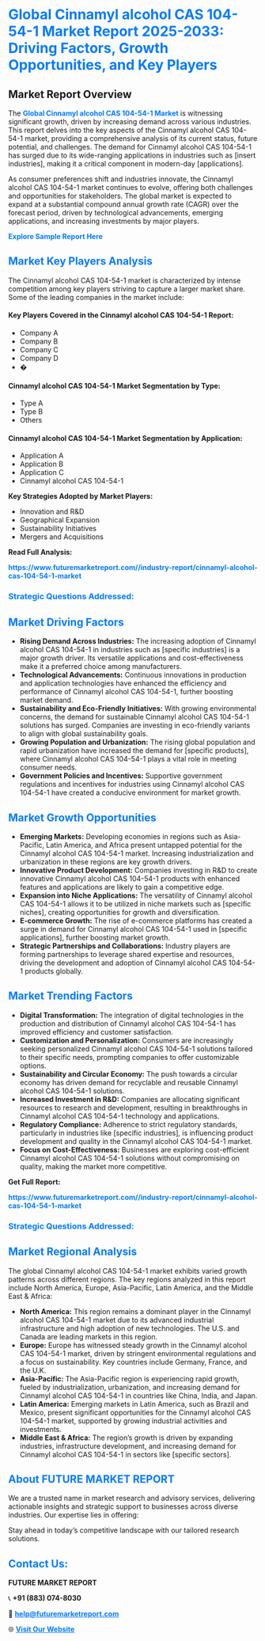 <h1 style="color: #007BFF;">Global Cinnamyl alcohol CAS 104-54-1 Market Report 2025-2033: Driving Factors, Growth Opportunities, and Key Players</h1>

<section id="overview">
<h2>Market Report Overview</h2>
<p>The <a href="https://www.futuremarketreport.com//industry-report/cinnamyl-alcohol-cas-104-54-1-market" style="color: #007BFF; text-decoration: none;"><strong>Global Cinnamyl alcohol CAS 104-54-1 Market</strong></a> is witnessing significant growth, driven by increasing demand across various industries. This report delves into the key aspects of the Cinnamyl alcohol CAS 104-54-1 market, providing a comprehensive analysis of its current status, future potential, and challenges. The demand for Cinnamyl alcohol CAS 104-54-1 has surged due to its wide-ranging applications in industries such as [insert industries], making it a critical component in modern-day [applications].</p>
<p>As consumer preferences shift and industries innovate, the Cinnamyl alcohol CAS 104-54-1 market continues to evolve, offering both challenges and opportunities for stakeholders. The global market is expected to expand at a substantial compound annual growth rate (CAGR) over the forecast period, driven by technological advancements, emerging applications, and increasing investments by major players.</p>
</section>

<section id="overview">
<p><a href="https://www.futuremarketreport.com//request-sample/reportId=85279" style="color: #007BFF; text-decoration: none;"><strong>Explore Sample Report Here</strong></a></p>
</section>

<section id="key-players">
<h2 style="color: #007BFF;">Market Key Players Analysis</h2>
<p>The Cinnamyl alcohol CAS 104-54-1 market is characterized by intense competition among key players striving to capture a larger market share. Some of the leading companies in the market include:</p>
<h4>Key Players Covered in the Cinnamyl alcohol CAS 104-54-1 Report:</h4>
<ul><li>Company A</li><li>Company B</li><li>Company C</li><li>Company D</li><li>�</li></ul>
<h4>Cinnamyl alcohol CAS 104-54-1 Market Segmentation by Type:</h4>
<ul><li>Type A</li><li>Type B</li><li>Others</li></ul>

<h4>Cinnamyl alcohol CAS 104-54-1 Market Segmentation by Application:</h4>
<ul><li>Application A</li><li>Application B</li><li>Application C</li><li>Cinnamyl alcohol CAS 104-54-1</li></ul>
<p><strong>Key Strategies Adopted by Market Players:</strong></p>
<ul>
<li>Innovation and R&D</li>
<li>Geographical Expansion</li>
<li>Sustainability Initiatives</li>
<li>Mergers and Acquisitions</li>
</ul>
</section>

<section>
<p><strong>Read Full Analysis: </strong></p><a href="https://www.futuremarketreport.com//industry-report/cinnamyl-alcohol-cas-104-54-1-market" style="color: #007BFF; text-decoration: none;"><strong>https://www.futuremarketreport.com//industry-report/cinnamyl-alcohol-cas-104-54-1-market</strong></a>
<h3 style="color: #007BFF;">Strategic Questions Addressed:</h3>
</section>

<section id="driving-factors">
<h2 style="color: #007BFF;">Market Driving Factors</h2>
<ul>
<li><strong>Rising Demand Across Industries:</strong> The increasing adoption of Cinnamyl alcohol CAS 104-54-1 in industries such as [specific industries] is a major growth driver. Its versatile applications and cost-effectiveness make it a preferred choice among manufacturers.</li>
<li><strong>Technological Advancements:</strong> Continuous innovations in production and application technologies have enhanced the efficiency and performance of Cinnamyl alcohol CAS 104-54-1, further boosting market demand.</li>
<li><strong>Sustainability and Eco-Friendly Initiatives:</strong> With growing environmental concerns, the demand for sustainable Cinnamyl alcohol CAS 104-54-1 solutions has surged. Companies are investing in eco-friendly variants to align with global sustainability goals.</li>
<li><strong>Growing Population and Urbanization:</strong> The rising global population and rapid urbanization have increased the demand for [specific products], where Cinnamyl alcohol CAS 104-54-1 plays a vital role in meeting consumer needs.</li>
<li><strong>Government Policies and Incentives:</strong> Supportive government regulations and incentives for industries using Cinnamyl alcohol CAS 104-54-1 have created a conducive environment for market growth.</li>
</ul>
</section>

<section id="growth-opportunities">
<h2 style="color: #007BFF;">Market Growth Opportunities</h2>
<ul>
<li><strong>Emerging Markets:</strong> Developing economies in regions such as Asia-Pacific, Latin America, and Africa present untapped potential for the Cinnamyl alcohol CAS 104-54-1 market. Increasing industrialization and urbanization in these regions are key growth drivers.</li>
<li><strong>Innovative Product Development:</strong> Companies investing in R&D to create innovative Cinnamyl alcohol CAS 104-54-1 products with enhanced features and applications are likely to gain a competitive edge.</li>
<li><strong>Expansion into Niche Applications:</strong> The versatility of Cinnamyl alcohol CAS 104-54-1 allows it to be utilized in niche markets such as [specific niches], creating opportunities for growth and diversification.</li>
<li><strong>E-commerce Growth:</strong> The rise of e-commerce platforms has created a surge in demand for Cinnamyl alcohol CAS 104-54-1 used in [specific applications], further boosting market growth.</li>
<li><strong>Strategic Partnerships and Collaborations:</strong> Industry players are forming partnerships to leverage shared expertise and resources, driving the development and adoption of Cinnamyl alcohol CAS 104-54-1 products globally.</li>
</ul>
</section>

<section id="trending-factors">
<h2 style="color: #007BFF;">Market Trending Factors</h2>
<ul>
<li><strong>Digital Transformation:</strong> The integration of digital technologies in the production and distribution of Cinnamyl alcohol CAS 104-54-1 has improved efficiency and customer satisfaction.</li>
<li><strong>Customization and Personalization:</strong> Consumers are increasingly seeking personalized Cinnamyl alcohol CAS 104-54-1 solutions tailored to their specific needs, prompting companies to offer customizable options.</li>
<li><strong>Sustainability and Circular Economy:</strong> The push towards a circular economy has driven demand for recyclable and reusable Cinnamyl alcohol CAS 104-54-1 solutions.</li>
<li><strong>Increased Investment in R&D:</strong> Companies are allocating significant resources to research and development, resulting in breakthroughs in Cinnamyl alcohol CAS 104-54-1 technology and applications.</li>
<li><strong>Regulatory Compliance:</strong> Adherence to strict regulatory standards, particularly in industries like [specific industries], is influencing product development and quality in the Cinnamyl alcohol CAS 104-54-1 market.</li>
<li><strong>Focus on Cost-Effectiveness:</strong> Businesses are exploring cost-efficient Cinnamyl alcohol CAS 104-54-1 solutions without compromising on quality, making the market more competitive.</li>
</ul>
</section>

<section>
<p><strong>Get Full Report: </strong></p><a href="https://www.futuremarketreport.com//industry-report/cinnamyl-alcohol-cas-104-54-1-market" style="color: #007BFF; text-decoration: none;"><strong>https://www.futuremarketreport.com//industry-report/cinnamyl-alcohol-cas-104-54-1-market</strong></a>
<h3 style="color: #007BFF;">Strategic Questions Addressed:</h3>
</section>


<section id="regional-analysis">
<h2 style="color: #007BFF;">Market Regional Analysis</h2>
<p>The global Cinnamyl alcohol CAS 104-54-1 market exhibits varied growth patterns across different regions. The key regions analyzed in this report include North America, Europe, Asia-Pacific, Latin America, and the Middle East & Africa:</p>
<ul>
<li><strong>North America:</strong> This region remains a dominant player in the Cinnamyl alcohol CAS 104-54-1 market due to its advanced industrial infrastructure and high adoption of new technologies. The U.S. and Canada are leading markets in this region.</li>
<li><strong>Europe:</strong> Europe has witnessed steady growth in the Cinnamyl alcohol CAS 104-54-1 market, driven by stringent environmental regulations and a focus on sustainability. Key countries include Germany, France, and the U.K.</li>
<li><strong>Asia-Pacific:</strong> The Asia-Pacific region is experiencing rapid growth, fueled by industrialization, urbanization, and increasing demand for Cinnamyl alcohol CAS 104-54-1 in countries like China, India, and Japan.</li>
<li><strong>Latin America:</strong> Emerging markets in Latin America, such as Brazil and Mexico, present significant opportunities for the Cinnamyl alcohol CAS 104-54-1 market, supported by growing industrial activities and investments.</li>
<li><strong>Middle East & Africa:</strong> The region’s growth is driven by expanding industries, infrastructure development, and increasing demand for Cinnamyl alcohol CAS 104-54-1 in sectors like [specific sectors].</li>
</ul>
</section>

<footer>
<h2 style="color: #007BFF;">About FUTURE MARKET REPORT</h2>
<p>We are a trusted name in market research and advisory services, delivering actionable insights and strategic support to businesses across diverse industries. Our expertise lies in offering:</p>

<p>Stay ahead in today’s competitive landscape with our tailored research solutions.</p>

<h2 style="color: #007BFF;">Contact Us:</h2>
<p><strong>FUTURE MARKET REPORT</strong></p>
<p>📞 <strong>+91 (883) 074-8030</strong></p>
<p>📧 <strong><a href="mailto:help@futuremarketreport.com" style="color: #007BFF;">help@futuremarketreport.com</a></strong></p>
<p>🌐 <strong><a href="https://www.futuremarketreport.com/" style="color: #007BFF;">Visit Our Website</a></strong></p>
</footer>